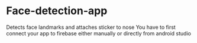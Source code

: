 # Face-detection-app
Detects face landmarks and attaches sticker to nose
You have to first connect your app to firebase either manually or directly from android studio
